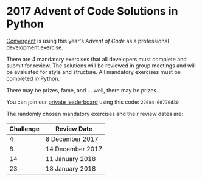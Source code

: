 # 2017 Advent of Code Solutions in Python

[Convergent](http://www.convergent.ca) is using this year's *Advent of Code* as a professional development exercise. 

There are 4 mandatory exercises that all developers must complete and submit for review. The solutions will be reviewed in group meetings and will be evaluated for style and structure. All mandatory exercises must be completed in Python.

There may be prizes, fame, and … well, there may be prizes.

You can join our [private leaderboard](http://adventofcode.com/2017/leaderboard/private) using this code: `22684-60776d30`
 
The randomly chosen mandatory exercises and their review dates are:
 
Challenge | Review Date
--- | --- 
4 | 8 December 2017
8 | 14 December 2017
14 | 11 January 2018
23 | 18 January 2018
